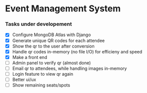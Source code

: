 # Event Management System

### Tasks under developement

- [x] Configure MongoDB Atlas with Django
- [x] Generate unique QR codes for each attendee
- [x] Show the qr to the user after conversion
- [x] Handle qr codes in-memory (no file I/O) for efficieny and speed
- [x] Make a front end
- [ ] Admin panel to verify qr (almost done)
- [ ] Email qr to attendees, while handling images in-memory
- [ ] Login feature to view qr again
- [ ] Better ui/ux
- [ ] Show remaining seats/spots